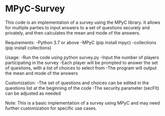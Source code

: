 # MPyC-Survey

This code is an implementation of a survey using the MPyC library. It allows for multiple parties to input answers to a set of questions securely and privately, and then calculates the mean and mode of the answers.

Requirements:
 -Python 3.7 or above
 -MPyC (pip install mpyc)
 -collections (pip install collections)
 
Usage:
 -Run the code using python survey.py
 -Input the number of players participating in the survey
 -Each player will be prompted to answer the set of questions, with a list of choices to select from
 -The program will output the mean and mode of the answers
 
Customization:
 -The set of questions and choices can be edited in the questions list at the beginning of the code
 -The security parameter (secFlt) can be adjusted as needed
 
 
Note: This is a basic implementation of a survey using MPyC and may need further customization for specific use cases.



